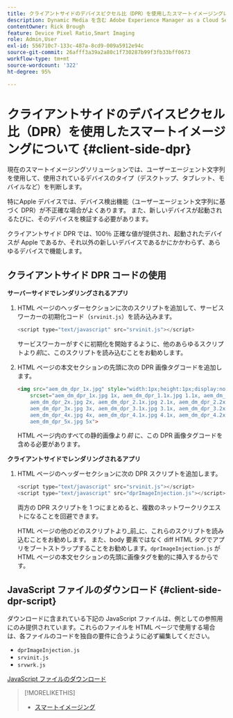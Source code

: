```yaml
---
title: クライアントサイドのデバイスピクセル比（DPR）を使用したスマートイメージングについて
description: Dynamic Media を含む Adobe Experience Manager as a Cloud Service のスマートイメージングでクライアントサイドのデバイスピクセル比を使用する方法について説明します。
contentOwner: Rick Brough
feature: Device Pixel Ratio,Smart Imaging
role: Admin,User
exl-id: 556710c7-133c-487a-8cd9-009a5912e94c
source-git-commit: 26afff3a39a2a80c1f730287b99f3fb33bff0673
workflow-type: tm+mt
source-wordcount: '322'
ht-degree: 95%

---
```


# クライアントサイドのデバイスピクセル比（DPR）を使用したスマートイメージングについて {#client-side-dpr}

現在のスマートイメージングソリューションでは、ユーザーエージェント文字列を使用して、使用されているデバイスのタイプ（デスクトップ、タブレット、モバイルなど）を判断します。

特にApple デバイスでは、デバイス検出機能（ユーザーエージェント文字列に基づく DPR）が不正確な場合がよくあります。 また、新しいデバイスが起動されるたびに、そのデバイスを検証する必要があります。

クライアントサイド DPR では、100％ 正確な値が提供され、起動されたデバイスが Apple であるか、それ以外の新しいデバイスであるかにかかわらず、あらゆるデバイスで機能します。

<!-- See also [About network bandwidth optimization](/help/assets/dynamic-media/imaging-faq.md#network-bandwidth-optimization). -->

## クライアントサイド DPR コードの使用

**サーバーサイドでレンダリングされるアプリ**

1. HTML ページのヘッダーセクションに次のスクリプトを追加して、サービスワーカーの初期化コード（`srvinit.js`）を読み込みます。

   ```javascript
   <script type="text/javascript" src="srvinit.js"></script>
   ```

   サービスワーカーがすぐに初期化を開始するように、他のあらゆるスクリプトより&#x200B;_前_&#x200B;に、このスクリプトを読み込むことをお勧めします。

1. HTML ページの本文セクションの先頭に次の DPR 画像タグコードを追加します。

   ```html
   <img src="aem_dm_dpr_1x.jpg" style="width:1px;height:1px;display:none"
       srcset="aem_dm_dpr_1x.jpg 1x, aem_dm_dpr_1.1x.jpg 1.1x, aem_dm_dpr_1.2x.jpg 1.2x, aem_dm_dpr_1.3x.jpg 1.3x, aem_dm_dpr_1.4x.jpg 1.4x, aem_dm_dpr_1.5x.jpg 1.5x, aem_dm_dpr_1.6x.jpg 1.6x,          aem_dm_dpr_1.7x.jpg 1.7x, aem_dm_dpr_1.8x.jpg 1.8x, aem_dm_dpr_1.9x.jpg 1.9x,
       aem_dm_dpr_2x.jpg 2x, aem_dm_dpr_2.1x.jpg 2.1x, aem_dm_dpr_2.2x.jpg 2.2x, aem_dm_dpr_2.3x.jpg 2.3x, aem_dm_dpr_2.4x.jpg 2.4x, aem_dm_dpr_2.5x.jpg 2.5x, aem_dm_dpr_2.6x.jpg 2.6x, aem_dm_dpr_2.7x.jpg 2.7x, aem_dm_dpr_2.8x.jpg 2.8x, aem_dm_dpr_2.9x.jpg 2.9x,
       aem_dm_dpr_3x.jpg 3x, aem_dm_dpr_3.1x.jpg 3.1x, aem_dm_dpr_3.2x.jpg 3.2x, aem_dm_dpr_3.3x.jpg 3.3x, aem_dm_dpr_3.4x.jpg 3.4x, aem_dm_dpr_3.5x.jpg 3.5x, aem_dm_dpr_3.6x.jpg 3.6x, aem_dm_dpr_3.7x.jpg 3.7x, aem_dm_dpr_3.8x.jpg 3.8x, aem_dm_dpr_3.9x.jpg 3.9x,
       aem_dm_dpr_4x.jpg 4x, aem_dm_dpr_4.1x.jpg 4.1x, aem_dm_dpr_4.2x.jpg 4.2x, aem_dm_dpr_4.3x.jpg 4.3x, aem_dm_dpr_4.4x.jpg 4.4x, aem_dm_dpr_4.5x.jpg 4.5x, aem_dm_dpr_4.6x.jpg 4.6x, aem_dm_dpr_4.7x.jpg 4.7x, aem_dm_dpr_4.8x.jpg 4.8x, aem_dm_dpr_4.9x.jpg 4.9x,
       aem_dm_dpr_5x.jpg 5x">
   ```

   HTML ページ内のすべての静的画像より&#x200B;_前_ に、この DPR 画像タグコードを含める必要があります。

**クライアントサイドでレンダリングされるアプリ**

1. HTML ページのヘッダーセクションに次の DPR スクリプトを追加します。

   ```javascript
   <script type="text/javascript" src="srvinit.js"></script>
   <script type="text/javascript" src="dprImageInjection.js"></script>
   ```

   両方の DPR スクリプトを 1 つにまとめると、複数のネットワークリクエストになることを回避できます。

   HTML ページの他のどのスクリプトより&#x200B;_前_に、これらのスクリプトを読み込むことをお勧めします。
また、body 要素ではなく diff HTML タグでアプリをブートストラップすることをお勧めします。`dprImageInjection.js` が HTML ページの本文セクションの先頭に画像タグを動的に挿入するからです。

## JavaScript ファイルのダウンロード {#client-side-dpr-script}

ダウンロードに含まれている下記の JavaScript ファイルは、例としての参照用にのみ提供されています。これらのファイルを HTML ページで使用する場合は、各ファイルのコードを独自の要件に合うように必ず編集してください。

* `dprImageInjection.js`
* `srvinit.js`
* `srvwrk.js`

[JavaScript ファイルのダウンロード](/help/assets/dynamic-media/assets/aem-dynamicmedia-smartimaging-dpr.zip)

>[!MORELIKETHIS]
>
>* [スマートイメージング](/help/assets/dynamic-media/imaging-faq.md)
